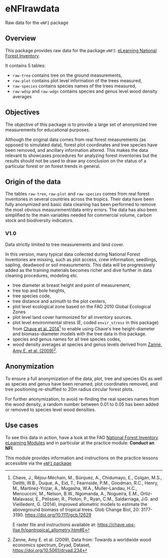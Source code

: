 
# eNFIrawdata

Raw data for the `eNFI` package

## Overview

This package provides raw data for the package `eNFI`: [eLearning National Forest Inventory](https://github.com/gaelso/eNFI).

It contains 5 tables:
- `raw-tree` contains tree on the ground measurements,
- `raw-plot` contains plot level information of the trees measured, 
- `raw-species` contains species names of the trees measured,
- `raw-wdsp` and `raw-wdgn` contains species and genus level wood density averages


## Objectives

The objective of this package is to provide a large set of anonymized tree measurements for educational purposes. 

Although the original data comes from real forest measurements (as opposed to simulated data), forest plot coordinates and tree species have been removed, and ancillary information altered. This makes the data relevant to showcases procedures for analyzing forest inventories but the results should not be used to draw any conclusion on the status of a particular forest or on forest trends in general.


## Origin of the data

The tables `raw-tree`, `raw-plot` and `raw-species` comes from real forest inventories in several countries across the tropics. Their data have been fully anonymized and basic data cleaning has been performed to remove the most obvious measurement/data entry errors. The data has also been simplified to the main variables needed for commercial volume, carbon stock and biodiversity indicators.




### V1.0

Data strictly limited to tree measurements and land cover. 

In this version, many typical data collected during National Forest Inventories are missing, such as plot access, crew information, seedlings, sapling, deadwood or soil measurements. This data will be progressively added as the training materials becomes richer and dive further in data cleaning procedures, modeling etc.


- tree diameter at breast height and point of measurement,
- tree top and bole heights,
- tree species code,
- tree distance and azimuth to the plot centers,
- plot level ecological zone based on the FAO 2010 Global Ecological Zones 
- plot level land cover harmonized for all inventory sources. 
- plot level environmental stress (E, coded `envir_stress` in this package) from [Chave et al. 2014](https://forestgeo.si.edu/sites/default/files/aboveground_biomass_protocol_accessible.pdf)[^2] to enable using Chave's tree height-diameter and biomass-diameter models with the tree data in this package.
- species and genus names for all tree species codes,
- wood density averages at species and genus levels derived from [Zanne, Amy E. et al. (2009)](https://datadryad.org/stash/dataset/doi:10.5061/dryad.234)[^1].


## Anonymization

To ensure a full anonymization of the data, plot, tree and species IDs as well as species and genus have been renamed, plot coordinates removed, and tree positioning re-shuffled to 20m radius circular forest plots.

For further anonymization, to avoid re-finding the real species names from the wood density, a random number between 0.01 to 0.05 has been added or removed to species level wood densities.


## Use cases

To see this data in action, have a look at the FAO [National Forest Inventory eLearning Modules](https://www.fao.org/national-forest-monitoring/areas-of-work/nfi/modules/en/) and in particular at the practice module: **Conduct an NFI**.

This module provides information and instructions on the practice lessons accessible via the [`eNFI` package](https://github.com/gaelso/eNFI)




[^1]: Zanne, Amy E. et al. (2009), Data from: Towards a worldwide wood economics spectrum, Dryad, Dataset, https://doi.org/10.5061/dryad.234

[^2]: Chave, J., Réjou-Méchain, M., Búrquez, A., Chidumayo, E., Colgan, M.S., Delitti, W.B., Duque, A., Eid, T., Fearnside, P.M., Goodman, R.C., Henry, M., Martínez-Yrízar, A., Mugasha, W.A., Muller-Landau, H.C., Mencuccini, M., Nelson, B.W., Ngomanda, A., Nogueira, E.M., Ortiz-Malavassi, E., Pélissier, R., Ploton, P., Ryan, C.M., Saldarriaga, J.G. and Vieilledent, G. (2014), Improved allometric models to estimate the aboveground biomass of tropical trees. Glob Change Biol, 20: 3177-3190. https://doi.org/10.1111/gcb.12629

    E raster file and instructions available at: https://chave.ups-tlse.fr/pantropical_allometry.htm#E
